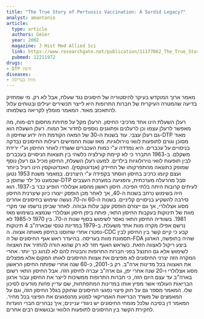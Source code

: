 ```yaml
---
title: "The True Story of Pertussis Vaccination: A Sordid Legacy?"
analyst: amantonio
article:
  type: article
  authors: Geier
  year: 2002
  magazine: J Hist Med Allied Sci
  link: https://www.researchgate.net/publication/11177062_The_True_Story_of_Pertussis_Vaccination_A_Sordid_Legacy
  pubmed: 12211972
drugs:
- DTP חיסון
diseases:
- מוות בעריסה
---
```


מאמר ארוך המוקדש בעיקר להיסטוריה של חיסונים נגד שעלת, אבל לא רק. מי שמחזיק בדיעה שהמטרה העיקרית של חברות התרופות היא לייצר תכשירים יעילים ובטוחים עלול להתאכזב מאוד. המאמר מומלץ לקריאה בשלמותו.

רעלן השעלת הינו אחד מרכיבי החיסון. הרעלן מקל על פתיחת מחסום דם-מוח, מה מאפשר לרעלן עצמו וכן לרעלנים ופתוגנים נוספים לחדור אל המוח. רעלן השעלת הוא גם רעלן עצבי.
עוד בשנות ה-30 של המאה הקודמת היה ידוע שחיסון ה-DTP מאוד מסוכן וגורם לתופעות לוואי נוירולוגיות.
מאז שנות החמישים רעילות החיסונים נבדקה בניסויים על עכברים. היא נמדדה ע"י כמות העכברים ששרדו לאחר החיסון וע"י ירידת משקלם. ב-1963 התברר כי לא קיימת קורלציה כלשהי בין תוצאות הניסויים בעכברים לבין תופעות לוואי נוירולוגיות בילדים.
למעט רעלן השעלת, החיסון מכיל גם רעלן נוסף שמופק כתוצאה מהתפרקותו של החיידק (אנדוטוקסין). האנדוטוקסין הינו רעיל ביותר ועצם קיומו כרכיב בחיסון הוסתר בקפידה ע"י היצרנים.
במאמר משנת 1953 נטען שכמעט כל ילד שחוסן ב-DTP סבל מהרעלה מערכתית, והפגיעה במערכת העצבים לעיתים קרובות היתה בלתי הפיכה.
חיסון ראשון מהסוג אצלולרי הופיע כבר ב-1937. הוא היה בשימוש נרחב בשנות ה-40, אך לאחר מכן הופסק ייצורו כיוון שיצרנית החיסון סירבה להשקיע בניסויים קליניים. בשנות ה-60 וה-70 נעשה שימוש בחיסונים אחרים מסוג אצלולרי, אך גם ייצורם הופסק עקב עלות גבוהה.
לאחר שביפן נרשמו שני מקרי מוות של תינוקות בעקבות החיסון התאי, פותח ביפן חיסון אצלולרי שנמצא בשימוש מאז 1981.
בשוודיה החיסון התאי נאסר לשימוש בסוף שנות ה-70. בין 1970 ל-1985 לא נרשם אפילו מקרה מוות אחד משעלת.
ב-1979 במדינת טנסי שבארה"ב 4 תינוקות נפטרו אחרי שחוסנו בחיסון מאותה אצווה. ה-CDC קבע כי קיים קשר בין החיסון לבין תסמונת מוות בעריסה. בהיעדר ראש אגף החיסונים של ה-FDA שהיה בחופשה, הארגון ביצע ריקול לאצווה הזאת. כשראש האגף חזר לא רק שהוא הורה להחזיר את האצווה לשימוש אלא גם התנצל בפני חברות התרופות והבטיח להם לא לנהוג כך יותר. אחרי המקרה הזה יצרני החיסונים לא מפיצים את אצוות החיסונים לאותו המקום אלא מפצלים את האצווה בכל מדינות ארה"ב.
רק ב-2001, כ-60 שנה אחרי שפותח החיסון הראשון מסוג אצלולרי ו-20 שנה אחרי יפן, גם ארה"ב עברה לחיסון הזה. אבל החיסון התאי רשום בארה"ב עד עצם היום הזה, כי חברות התרופות ממשיכות לייצר את החיסון עבור ארגון הבריאות העולמי אשר מפיץ אותו במדינות המתפתחות, שם עדיין פחות מודעים לסיכון שלו.
המאמר מספר גם על חוק פיצוי נפגעי החיסונים שחוקק בגלל החיסון הזה, וגם על המאמצים של משרד הבריאות האמריקאי למנוע מהנפגעים את הפיצוי בכל מחיר. המאמר דן בסיבה שלכל מומחי החיסונים יש ניגודי עניינים; איך נבחרים חברי הועדות לחקירת הקשר בין החיסונים לתופעות הלוואי ובנושאים רבים אחרים.

